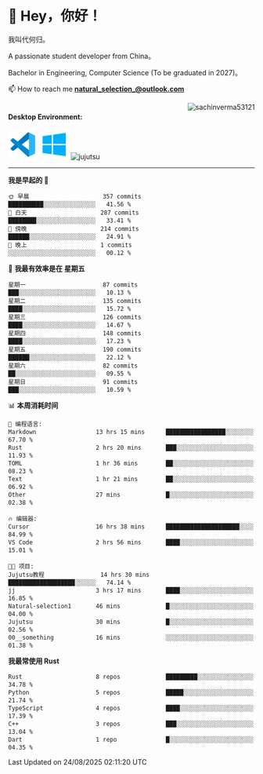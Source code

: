 # 👋 Hey，你好！

我叫代何归。

A passionate student developer from China。

Bachelor in Engineering, Computer Science (To be graduated in 2027)。

📫 How to reach me **natural_selection_@outlook.com**

<div style="display: flex; justify-content: space-between; align-items: flex-start;">
  <div>
    <h4>Desktop Environment: </h4>
    <span>
      <img style="margin: auto;" src="https://raw.githubusercontent.com/sachinverma53121/sachinverma53121/master/icons/vsc.png" alt=vs width="60" height="60"/>
      <img style="margin: auto;" src="https://raw.githubusercontent.com/sachinverma53121/sachinverma53121/master/icons/win10.png" alt=windows10 width="60" height="60"/>
      <img style="margin: auto;" src="https://img2023.cnblogs.com/blog/3292968/202505/3292968-20250515084111916-1835883071.png" alt=jujutsu width="60" height="60"/>
    </span>
  </div>
  <div>
    <img style="margin: auto;" src=https://github-readme-stats.vercel.app/api?username=Natural-selection1&show_icons=true alt=sachinverma53121 />
  </div>
</div>

---

<!--START_SECTION:waka-->
**我是早起的 🐤** 

```text
🌞 早晨                     357 commits         ██████████░░░░░░░░░░░░░░░   41.56 % 
🌆 白天                     287 commits         ████████░░░░░░░░░░░░░░░░░   33.41 % 
🌃 傍晚                     214 commits         ██████░░░░░░░░░░░░░░░░░░░   24.91 % 
🌙 晚上                     1 commits           ░░░░░░░░░░░░░░░░░░░░░░░░░   00.12 % 
```
📅 **我最有效率是在 星期五** 

```text
星期一                      87 commits          ███░░░░░░░░░░░░░░░░░░░░░░   10.13 % 
星期二                      135 commits         ████░░░░░░░░░░░░░░░░░░░░░   15.72 % 
星期三                      126 commits         ████░░░░░░░░░░░░░░░░░░░░░   14.67 % 
星期四                      148 commits         ████░░░░░░░░░░░░░░░░░░░░░   17.23 % 
星期五                      190 commits         ██████░░░░░░░░░░░░░░░░░░░   22.12 % 
星期六                      82 commits          ██░░░░░░░░░░░░░░░░░░░░░░░   09.55 % 
星期日                      91 commits          ███░░░░░░░░░░░░░░░░░░░░░░   10.59 % 
```


📊 **本周消耗时间** 

```text
💬 编程语言: 
Markdown                 13 hrs 15 mins      █████████████████░░░░░░░░   67.70 % 
Rust                     2 hrs 20 mins       ███░░░░░░░░░░░░░░░░░░░░░░   11.93 % 
TOML                     1 hr 36 mins        ██░░░░░░░░░░░░░░░░░░░░░░░   08.23 % 
Text                     1 hr 21 mins        ██░░░░░░░░░░░░░░░░░░░░░░░   06.92 % 
Other                    27 mins             █░░░░░░░░░░░░░░░░░░░░░░░░   02.38 % 

🔥 编辑器: 
Cursor                   16 hrs 38 mins      █████████████████████░░░░   84.99 % 
VS Code                  2 hrs 56 mins       ████░░░░░░░░░░░░░░░░░░░░░   15.01 % 

🐱‍💻 项目: 
Jujutsu教程                14 hrs 30 mins      ███████████████████░░░░░░   74.14 % 
jj                       3 hrs 17 mins       ████░░░░░░░░░░░░░░░░░░░░░   16.85 % 
Natural-selection1       46 mins             █░░░░░░░░░░░░░░░░░░░░░░░░   04.00 % 
Jujutsu                  30 mins             █░░░░░░░░░░░░░░░░░░░░░░░░   02.56 % 
00__something            16 mins             ░░░░░░░░░░░░░░░░░░░░░░░░░   01.38 % 
```

**我最常使用 Rust** 

```text
Rust                     8 repos             █████████░░░░░░░░░░░░░░░░   34.78 % 
Python                   5 repos             █████░░░░░░░░░░░░░░░░░░░░   21.74 % 
TypeScript               4 repos             ████░░░░░░░░░░░░░░░░░░░░░   17.39 % 
C++                      3 repos             ███░░░░░░░░░░░░░░░░░░░░░░   13.04 % 
Dart                     1 repo              █░░░░░░░░░░░░░░░░░░░░░░░░   04.35 % 
```




 Last Updated on 24/08/2025 02:11:20 UTC
<!--END_SECTION:waka-->
